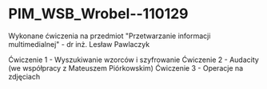 # PIM_WSB_Wrobel--110129
Wykonane ćwiczenia na przedmiot  "Przetwarzanie informacji multimedialnej" - dr inż. Lesław Pawlaczyk

Ćwiczenie 1 - Wyszukiwanie wzorców i szyfrowanie
Ćwiczenie 2 - Audacity (we współpracy z Mateuszem Piórkowskim)
Ćwiczenie 3 - Operacje na zdjęciach
